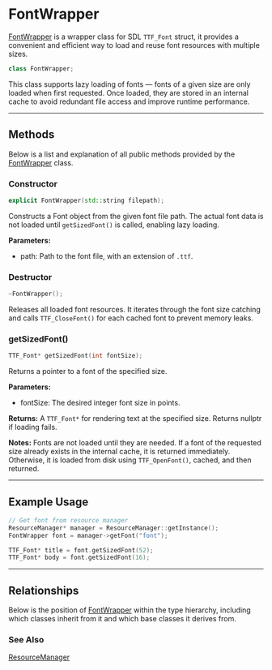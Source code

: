 # FontWrapper
[FontWrapper](FontWrapper.md) is a wrapper class for SDL `TTF_Font` struct, 
it provides a convenient and efficient way to load and reuse 
font resources with multiple sizes.

```c++
class FontWrapper;
```

This class supports lazy loading of fonts — fonts of a 
given size are only loaded when first requested. 
Once loaded, they are stored in an internal cache to avoid 
redundant file access and improve runtime performance.

---

## Methods
Below is a list and explanation of all public methods
provided by the [FontWrapper](FontWrapper.md) class.

### Constructor

```c++
explicit FontWrapper(std::string filepath);
```

Constructs a Font object from the given font file path. The 
actual font data is not loaded until `getSizedFont()` is called, 
enabling lazy loading.

**Parameters:**
- path: Path to the font file, with an extension of `.ttf`.

### Destructor
```c++
~FontWrapper();
```
Releases all loaded font resources. It iterates through 
the font size catching and calls `TTF_CloseFont()` for 
each cached font to prevent memory leaks.

### getSizedFont()

```c++
TTF_Font* getSizedFont(int fontSize);
```

Returns a pointer to a font of the specified size.

**Parameters:**
- fontSize: The desired integer font size in points.

**Returns:** 
A `TTF_Font*` for rendering text at the specified size. 
Returns nullptr if loading fails.

**Notes:**
Fonts are not loaded until they are needed. If a font of 
the requested size already exists in the internal cache, 
it is returned immediately. Otherwise, it is loaded from 
disk using `TTF_OpenFont()`, cached, and then returned.

---

## Example Usage

```c++
// Get font from resource manager
ResourceManager* manager = ResourceManager::getInstance();
FontWrapper font = manager->getFont("font");

TTF_Font* title = font.getSizedFont(52);
TTF_Font* body = font.getSizedFont(16);
```

---

## Relationships
Below is the position of [FontWrapper](FontWrapper.md)
within the type hierarchy, including which classes inherit
from it and which base classes it derives from.

### See Also
[ResourceManager](ResourceManager.md)